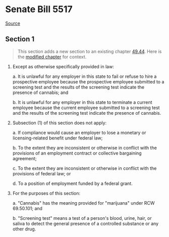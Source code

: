 # Senate Bill 5517

[Source](http://lawfilesext.leg.wa.gov/biennium/2021-22/Xml/Bills/Senate%20Bills/5517.xml)
## Section 1
> This section adds a new section to an existing chapter [49.44](/rcw/49_labor_regulations/49.44_violations—prohibited_practices.md). Here is the [modified chapter](rcw/49_labor_regulations/49.44_violations—prohibited_practices.md) for context.

1. Except as otherwise specifically provided in law:

    a. It is unlawful for any employer in this state to fail or refuse to hire a prospective employee because the prospective employee submitted to a screening test and the results of the screening test indicate the presence of cannabis; and

    b. It is unlawful for any employer in this state to terminate a current employee because the current employee submitted to a screening test and the results of the screening test indicate the presence of cannabis.

2. Subsection (1) of this section does not apply:

    a. If compliance would cause an employer to lose a monetary or licensing-related benefit under federal law;

    b. To the extent they are inconsistent or otherwise in conflict with the provisions of an employment contract or collective bargaining agreement;

    c. To the extent they are inconsistent or otherwise in conflict with the provisions of federal law; or

    d. To a position of employment funded by a federal grant.

3. For the purposes of this section:

    a. "Cannabis" has the meaning provided for "marijuana" under RCW 69.50.101; and

    b. "Screening test" means a test of a person's blood, urine, hair, or saliva to detect the general presence of a controlled substance or any other drug.

